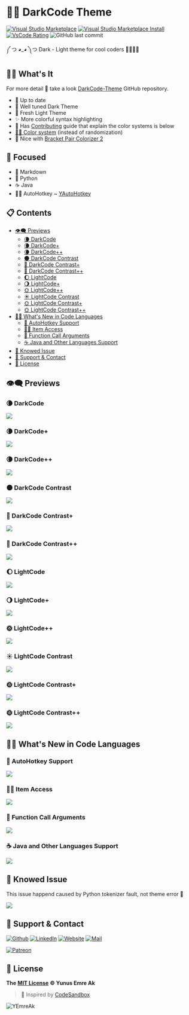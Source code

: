 # 🖤🤍 DarkCode Theme <!-- omit in toc -->

[![Visual Studio Marketplace](https://vsmarketplacebadge.apphb.com/version/yedhrab.darkcode-theme-adopted-python-and-markdown.svg)](https://marketplace.visualstudio.com/items?itemName=yedhrab.darkcode-theme-adopted-python-and-markdown)
[![Visual Studio Marketplace Install](https://vsmarketplacebadge.apphb.com/installs/yedhrab.darkcode-theme-adopted-python-and-markdown.svg)](https://marketplace.visualstudio.com/items?itemName=yedhrab.darkcode-theme-adopted-python-and-markdown)
[![VsCode Rating](https://vsmarketplacebadge.apphb.com/rating-star/yedhrab.darkcode-theme-adopted-python-and-markdown.svg)](https://marketplace.visualstudio.com/items?itemName=yedhrab.darkcode-theme-adopted-python-and-markdown)
![GitHub last commit](https://img.shields.io/github/last-commit/yedhrab/darkcode-theme)

༼ つ ◕_◕ ༽つ Dark - Light theme for cool coders 👩‍💻👨‍💻

## 🙋‍♂️ What's It <!-- omit in toc -->

For more detail 👀 take a look [DarkCode-Theme](https://github.com/yedhrab/DarkCode-Theme) GitHub repository.

- 🚀 Up to date
- 🖤 Well tuned Dark Theme
- 🤍 Fresh Light Theme
- ✨ More colorful syntax highlighting
- 💖 Has [Contributing](CONTRIBUTING.md) guide that explain the color systems is below
- [👨‍💻 Color system](CONTRIBUTING.md##%f0%9f%91%a8%e2%80%8d%f0%9f%92%bb-color-system) (instead of randomization)
- 🤝 Nice with [Bracket Pair Colorizer 2](https://marketplace.visualstudio.com/items?itemName=CoenraadS.bracket-pair-colorizer-2)

## 🎯 Focused <!-- omit in toc -->

- 📑 Markdown
- 🐍 Python
- ☕ Java
- 👨‍💻 AutoHotkey ~ [YAutoHotkey](https://marketplace.visualstudio.com/items?itemName=yedhrab.yautohotkey)

## 📋 Contents <!-- omit in toc -->

- [👁‍🗨 Previews](#%f0%9f%91%81%e2%80%8d%f0%9f%97%a8-previews)
  - [🌘 DarkCode](#%f0%9f%8c%98-darkcode)
  - [🌘 DarkCode+](#%f0%9f%8c%98-darkcode)
  - [🌘 DarkCode++](#%f0%9f%8c%98-darkcode)
  - [🌑 DarkCode Contrast](#%f0%9f%8c%91-darkcode-contrast)
  - [🌚 DarkCode Contrast+](#%f0%9f%8c%9a-darkcode-contrast)
  - [🌚 DarkCode Contrast++](#%f0%9f%8c%9a-darkcode-contrast)
  - [🌔 LightCode](#%f0%9f%8c%94-lightcode)
  - [🌖 LightCode+](#%f0%9f%8c%96-lightcode)
  - [🌞 LightCode++](#%f0%9f%8c%9e-lightcode)
  - [☀️ LightCode Contrast](#%e2%98%80%ef%b8%8f-lightcode-contrast)
  - [🌞 LightCode Contrast+](#%f0%9f%8c%9e-lightcode-contrast)
  - [🌞 LightCode Contrast++](#%f0%9f%8c%9e-lightcode-contrast)
- [👨‍💻 What's New in Code Languages](#%f0%9f%91%a8%e2%80%8d%f0%9f%92%bb-whats-new-in-code-languages)
  - [🚀 AutoHotkey Support](#%f0%9f%9a%80-autohotkey-support)
  - [👮‍♂️ Item Access](#%f0%9f%91%ae%e2%80%8d%e2%99%82%ef%b8%8f-item-access)
  - [🚗 Function Call Arguments](#%f0%9f%9a%97-function-call-arguments)
  - [☕ Java and Other Languages Support](#%e2%98%95-java-and-other-languages-support)
- [🐛 Knowed Issue](#%f0%9f%90%9b-knowed-issue)
- [💖 Support & Contact](#%f0%9f%92%96-support--contact)
- [🔏 License](#%f0%9f%94%8f-license)

## 👁‍🗨 Previews

### 🌘 DarkCode

![](res/darkcode.png)

### 🌘 DarkCode+

![](res/darkcode-plus.png)

### 🌘 DarkCode++

![](res/darkcode-plus-plus.png)

### 🌑 DarkCode Contrast

![](res/darkcod-contrast.png)

### 🌚 DarkCode Contrast+

![](res/darkcode-contrast-plus.png)

### 🌚 DarkCode Contrast++

![](res/darkcode-contrast-plus-plus.png)

### 🌔 LightCode

![](res/lightcode.png)

### 🌖 LightCode+

![](res/lightcode-plus.png)

### 🌞 LightCode++

![](res/lightcode-plus-plus.png)

### ☀️ LightCode Contrast

![](res/lightcode-contrast.png)

### 🌞 LightCode Contrast+

![](res/lightcode-contrast-plus.png)

### 🌞 LightCode Contrast++

![](res/lightcode-contrast-plus-plus.png)

## 👨‍💻 What's New in Code Languages

### 🚀 AutoHotkey Support

![](res/ahk_theme.png)

### 👮‍♂️ Item Access

![](res/meta.item-access.png)

### 🚗 Function Call Arguments

![](res/meta.function-call.arguments.png)

### ☕ Java and Other Languages Support

![](res/hello_java.png)

## 🐛 Knowed Issue

This issue happend caused by Python tokenizer fault, not theme error 🙂

![](res/item_access.png)

## 💖 Support & Contact

​[​![Github](https://drive.google.com/uc?id=1PzkuWOoBNMg0uOMmqwHtVoYt0WCqi-O5)​](https://github.com/yedhrab) [​![LinkedIn](https://drive.google.com/uc?id=1hvdil0ZHVEzekQ4AYELdnPOqzunKpnzJ)​](https://www.linkedin.com/in/yemreak/) [​![Website](https://drive.google.com/uc?id=1wR8Ph0FBs36ZJl0Ud-HkS0LZ9b66JBqJ)​](https://yemreak.com/) [​![Mail](https://drive.google.com/uc?id=142rP0hbrnY8T9kj_84_r7WxPG1hzWEcN)​](mailto::yedhrab@gmail.com?subject=DarkCode%20Theme%20%7C%20Github)​

​[​![Patreon](https://drive.google.com/uc?id=11YmCRmySX7v7QDFS62ST2JZuE70RFjDG)](https://www.patreon.com/yemreak/)

## 🔏 License

**The** [**MIT License**](https://choosealicense.com/licenses/mit/) **© Yunus Emre Ak**

> 🎈 Inspired by [CodeSandbox](https://marketplace.visualstudio.com/items?itemName=ngryman.codesandbox-theme)

![YEmreAk](https://drive.google.com/uc?id=1Wd_YLVOkAhXPVqFMx_aZyFvyTy_88H-Z)

